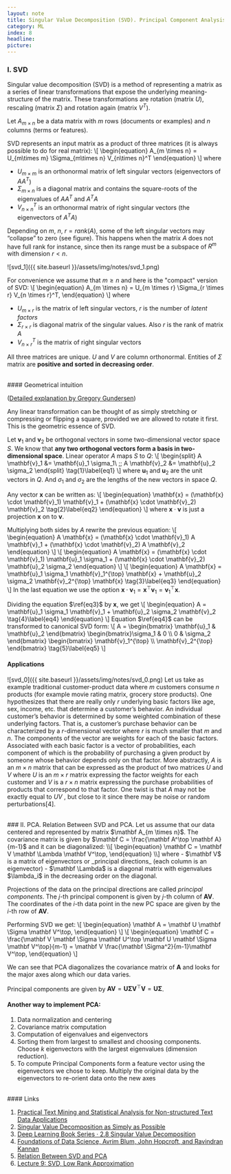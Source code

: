 ```yaml
---
layout: note
title: Singular Value Decomposition (SVD). Principal Component Analysis (PCA).
category: ML
index: 8
headline:
picture:
---
```


### I. SVD

Singular value decomposition (SVD) is a method of representing a matrix as a series
of linear transformations that expose the underlying meaning-structure of the matrix.
These transformations are rotation (matrix $U$), rescaling (matrix $\Sigma$) and rotation again (matrix $V^T$).

Let $A_{m \times n}$ be a data matrix with $m$ rows (documents or examples) and $n$ columns (terms or features).


SVD represents an input matrix as a product of three matrices (it is always possible to do for real matrix):
\\[
\begin{equation}
A_{m \times n} = U_{m\times m} \Sigma_{m\times n} V_{n\times n}^T
\end{equation}
\\]
where

- $U_{m \times m}$ is an orthonormal matrix of left singular vectors (eigenvectors of $AA^T$)
- $\Sigma_{m \times n}$ is a diagonal matrix and contains the square-roots of the eigenvalues of $AA^T$ and $A^T A$
- $V_{n \times n}^T$  is an orthonormal matrix of right singular vectors (the eigenvectors of $A^T A$)

Depending on $m$, $n$, $r = rank(A)$, some of the left singular vectors may “collapse” to zero (see figure). 
This happens when the matrix $A$ does not have full rank for instance, since then its range must be a subspace of $R^m$ with dimension $r < n$.

![svd_1]({{ site.baseurl }}/assets/img/notes/svd_1.png)

For convenience we assume that $m \geq n$ and here is the "compact" version of SVD:
\\[
\begin{equation}
A_{m \times n} = U_{m \times r} \Sigma_{r \times r} V_{n \times r}^T,
\end{equation}
\\]
where

- $U_{m \times r}$ is the matrix of left singular vectors, $r$ is the number of _latent factors_
- $\Sigma_{r \times r}$ is diagonal matrix of the singular values. Also $r$ is the rank of matrix $A$
- $V_{n \times r}^T$ is the matrix of right singular vectors



All three matrices are unique. $U$ and $V$ are column orthonormal. Entities of $\Sigma$ matrix are
__positive and sorted in decreasing order__.


<br>
#### Geometrical intuition

([Detailed explanation by Gregory Gundersen](http://gregorygundersen.com/blog/2018/12/10/svd/))

Any linear transformation can be thought of as simply stretching or compressing or flipping a square, provided we are allowed to rotate it first.
This is the geometric essence of SVD.

Let $\mathbf{v}_1$ and $\mathbf{v}_2$ be orthogonal vectors in some two-dimensional vector space $S$. We know that __any two orthogonal vectors 
form a basis in two-dimensional space__. Linear operator $A$ maps $S$ to $Q$:
\\[
\begin{split}
A \mathbf{v}_1 &= \mathbf{u}_1 \sigma_1\\ \;\;
A \mathbf{v}_2 &= \mathbf{u}_2 \sigma_2 
\end{split} \tag{1}\label{eq1}
\\]
where $\mathbf{u}_1$ and $\mathbf{u}_2$ are the unit vectors in $Q$.
And $\sigma_1$ and $\sigma_2$ are the lengths of the new vectors in space $Q$.

Any vector $\mathbf{x}$ can be written as:
\\[
\begin{equation}
\mathbf{x} = (\mathbf{x} \cdot \mathbf{v}_1) \mathbf{v}_1 + (\mathbf{x} \cdot \mathbf{v}_2) \mathbf{v}_2 \tag{2}\label{eq2}
\end{equation}
\\]
where $\mathbf{x} \cdot \mathbf{v}$ is just a projection $\mathbf{x}$ on to $\mathbf{v}$.

Multiplying both sides by $A$ rewrite the previous equation:
\\[
\begin{equation}
A \mathbf{x} = (\mathbf{x} \cdot \mathbf{v}_1) A \mathbf{v}_1 + (\mathbf{x} \cdot \mathbf{v}_2) A \mathbf{v}_2
\end{equation}
\\]
\\[
\begin{equation}
A \mathbf{x} = (\mathbf{x} \cdot \mathbf{v}_1) \mathbf{u}_1 \sigma_1 + (\mathbf{x} \cdot \mathbf{v}_2) \mathbf{u}_2 \sigma_2
\end{equation}
\\]
\\[
\begin{equation}
A \mathbf{x} = \mathbf{u}_1 \sigma_1 \mathbf{v}_1^{\top} \mathbf{x} + \mathbf{u}_2 \sigma_2 \mathbf{v}_2^{\top} \mathbf{x} \tag{3}\label{eq3}
\end{equation}
\\]
In the last equation we use the option $\mathbf{x} \cdot \mathbf{v}_1 = \mathbf{x}^{\top} \mathbf{v}_1 = \mathbf{v}_1^{\top} \mathbf{x}$.

Dividing the equation $\ref{eq3}$ by $\mathbf{x}$, we get
\\[
\begin{equation}
A = \mathbf{u}_1 \sigma_1 \mathbf{v}_1 + \mathbf{u}_2 \sigma_2 \mathbf{v}_2 \tag{4}\label{eq4}
\end{equation}
\\]
Equation $\ref{eq4}$ can be transformed to canonical SVD form:
\\[
A = \begin{bmatrix}
\mathbf{u}_1 & \mathbf{u}_2
\end{bmatrix}
\begin{bmatrix}\sigma_1 & 0 \\\\ 0 & \sigma_2 \end{bmatrix}
\begin{bmatrix} \mathbf{v}_1^{\top} \\\\ \mathbf{v}_2^{\top} \end{bmatrix}
\tag{5}\label{eq5}
\\]

#### Applications
![svd_0]({{ site.baseurl }}/assets/img/notes/svd_0.png)
Let us take as example traditional customer-product data where $m$ customers consume $n$ products (for example movie rating matrix,
grocery store products).  One hypothesizes that there are really only $r$ underlying basic factors like age, sex, income, etc. that
determine a customer’s behavior. An individual customer’s behavior is determined by some weighted combination of these underlying factors.
That is, a customer’s purchase behavior can be characterized by a $r$-dimensional vector where $r$ is much smaller
that $m$ and $n$. The components of the vector are weights for each of the basic factors.
Associated with each basic factor is a vector of probabilities, each component of which is
the probability of purchasing a given product by someone whose behavior depends only
on that factor. More abstractly, $A$ is an $m\times n$ matrix that can be expressed as the product
of two matrices $U$ and $V$ where $U$ is an $m \times r$ matrix expressing the factor weights for
each customer and $V$ is a $r \times n$ matrix expressing the purchase probabilities of products
that correspond to that factor. One twist is that $A$ may not be exactly equal to $UV$ , but
close to it since there may be noise or random perturbations[4].

<br>
### II. PCA. Relation Between SVD and PCA.
Let us assume that our data centered and represented by matrix $\mathbf A_{m \times n}$.
The covariance matrix is given by $\mathbf C = \frac{\mathbf A^\top \mathbf A}{m-1}$ and it can be diagonalized:
\\[
\begin{equation}
\mathbf C = \mathbf V \mathbf \Lambda \mathbf V^\top,
\end{equation}
\\]
where 
- $\mathbf V$ is a matrix of eigenvectors or _principal directions_ (each column is an eigenvector) 
- $\mathbf \Lambda$ is a diagonal matrix with eigenvalues $\lambda_i$ in the decreasing order on the diagonal.
  
Projections of the data on the principal directions are called _principal components_.
The $j$-th principal component is given by $j$-th column of $\mathbf A \mathbf V$. The coordinates of the $i$-th 
data point in the new PC space are given by the $i$-th row of $\mathbf A \mathbf V$.

Performing SVD we get:
\\[
\begin{equation}
\mathbf A = \mathbf U \mathbf \Sigma \mathbf V^\top,
\end{equation}
\\]
\\[
\begin{equation}
\mathbf C = \frac{\mathbf V \mathbf \Sigma \mathbf U^\top \mathbf U \mathbf \Sigma \mathbf V^\top}{m-1} = \mathbf V \frac{\mathbf \Sigma^2}{m-1}\mathbf V^\top,
\end{equation}
\\]

We can see that PCA diagonalizes the covariance matrix of $\mathbf A$ and looks for the major axes along which our data varies.

Principal components are given by $\mathbf A \mathbf V = \mathbf U \mathbf \Sigma \mathbf V^\top \mathbf V = \mathbf U \mathbf \Sigma$.


#### Another way to implement PCA:

1. Data normalization and centering
2. Covariance matrix computation
3. Computation of eigenvalues and eigenvectors
4. Sorting them from largest to smallest and choosing components.
   Choose $k$ eigenvectors with the largest eigenvalues (dimension reduction).
5. To compute Principal Components form a feature vector using the eigenvectors we chose to keep.
   Multiply the original data by the eigenvectors to re-orient data onto the new axes

<br>
#### Links 

1. [Practical Text Mining and Statistical Analysis for Non-structured Text Data Applications](https://www.sciencedirect.com/book/9780123869791/practical-text-mining-and-statistical-analysis-for-non-structured-text-data-applications)
2. [Singular Value Decomposition as Simply as Possible](http://gregorygundersen.com/blog/2018/12/10/svd/)
3. [Deep Learning Book Series · 2.8 Singular Value Decomposition](https://hadrienj.github.io/posts/Deep-Learning-Book-Series-2.8-Singular-Value-Decomposition/)
4. [Foundations of Data Science, Avrim Blum, John Hopcroft, and Ravindran Kannan](https://www.cs.cmu.edu/~venkatg/teaching/CStheory-infoage/book-chapter-4.pdf)
5. [Relation Between SVD and PCA](https://intoli.com/blog/pca-and-svd/)
6. [Lecture 9: SVD, Low Rank Approximation](https://courses.cs.washington.edu/courses/cse521/16sp/521-lecture-9.pdf)